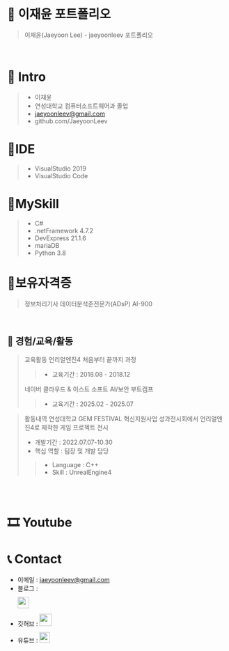 # 📜 이재윤 포트폴리오

> 이재윤(Jaeyoon Lee) - jaeyoonleev 포트폴리오

<br />

# 👋 Intro
>
> - 이재윤  
> - 연성대학교 컴퓨터소프트웨어과 졸업
> - jaeyoonleev@gmail.com
> - github.com/JaeyoonLeev


# 📝IDE
> - VisualStudio 2019
> - VisualStudio Code

# 📝MySkill
> - C#
> - .netFramework 4.7.2
> - DevExpress 21.1.6
> - mariaDB
> - Python 3.8

# 📝보유자격증
> 정보처리기사
> 데이터분석준전문가(ADsP)
> AI-900

<br />

## 🛫 경험/교육/활동
> 교육활동
> 언리얼엔진4 처음부터 끝까지 과정 
>> - 교육기간 : 2018.08 - 2018.12
>   
> 네이버 클라우드 & 이스트 소프트 AI/보안 부트캠프
>> - 교육기간 : 2025.02 - 2025.07
>> 



> 활동내역
> 연성대학교 GEM FESTIVAL 혁신지원사업 성과전시회에서 언리얼엔진4로 제작한 게임 프로젝트 전시 
> - 개발기간 : 2022.07.07-10.30
> - 핵심 역할 : 팀장 및 개발 담당
>
>> 
>> - Language : C++  
>> - Skill : UnrealEngine4
>> 
>>   


<br />




<br />

# 🎞 Youtube


# 📞 Contact

- 이메일 : jaeyoonleev@gmail.com
- 블로그 :  
  <img src="https://user-images.githubusercontent.com/68724828/185885678-8f619bfa-1160-4bb4-a026-f758a4014f82.png" height="26px" style="margin-top: 10px" />
  </a>
- 깃허브 : <a href="https://github.com/jaeyoonleev">
  <img src="https://user-images.githubusercontent.com/68724828/185908612-22f4d219-78a7-4de7-bb02-deecaa63bffa.png" height="28px" style="margin-top: 10px" />
  </a>
- 유튜브 :
  <img src="https://user-images.githubusercontent.com/1569988/159397141-21463bc2-2acf-416b-aa15-235664556f34.png" height="24px" style="margin-top: 10px" />
  </a>
